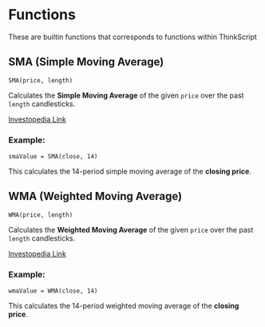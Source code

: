 # Functions

These are builtin functions that corresponds to functions within ThinkScript

## SMA (Simple Moving Average)

`SMA(price, length)`

Calculates the **Simple Moving Average** of the given `price` over the past `length` candlesticks.

[Investopedia Link](https://www.investopedia.com/terms/s/sma.asp)

### Example:

`smaValue = SMA(close, 14)`

This calculates the 14-period simple moving average of the **closing price**.

## WMA (Weighted Moving Average)

`WMA(price, length)`

Calculates the **Weighted Moving Average** of the given `price` over the past `length` candlesticks.

[Investopedia Link](https://www.investopedia.com/ask/answers/071414/whats-difference-between-moving-average-and-weighted-moving-average.asp)

### Example:

`wmaValue = WMA(close, 14)`

This calculates the 14-period weighted moving average of the **closing price**.

